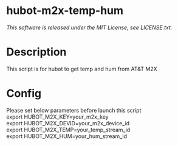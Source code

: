 hubot-m2x-temp-hum
=============
_This software is released under the MIT License, see LICENSE.txt._

# Description  
This script is for hubot to get temp and hum from AT&T M2X  

# Config  
Please set below parameters before launch this script  
export HUBOT_M2X_KEY=your_m2x_key  
export HUBOT_M2X_DEVID=your_m2x_device_id  
export HUBOT_M2X_TEMP=your_temp_stream_id  
export HUBOT_M2X_HUM=your_hum_stream_id  

